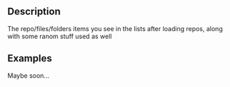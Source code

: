 ## Description

The repo/files/folders items you see in the lists after loading repos, along with some ranom stuff used as well

## Examples

Maybe soon...